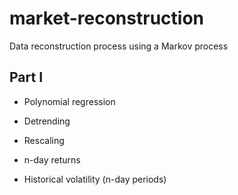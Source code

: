 # market-reconstruction
Data reconstruction process using a Markov process

## Part I
- Polynomial regression

- Detrending

- Rescaling

- n-day returns

- Historical volatility (n-day periods)
